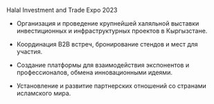 Halal Investment and Trade Expo 2023

* Организация и проведение крупнейшей халяльной выставки инвестиционных и инфраструктурных проектов в Кыргызстане.

* Координация B2B встреч, бронирование стендов и мест для участия.

* Создание платформы для взаимодействия экспонентов и профессионалов, обмена инновационными идеями.

* Установление и развитие партнерских отношений со странами исламского мира.
